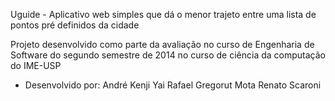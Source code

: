 Uguide - Aplicativo web simples que dá o menor trajeto entre uma lista de pontos pré definidos da cidade

Projeto desenvolvido como parte da avaliação no curso de Engenharia de Software
do segundo semestre de 2014 no curso de ciência da computação do IME-USP

- Desenvolvido por:
André Kenji Yai
Rafael Gregorut Mota
Renato Scaroni
